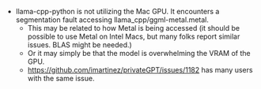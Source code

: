 - llama-cpp-python is not utilizing the Mac GPU. It encounters a segmentation fault accessing llama_cpp/ggml-metal.metal.
  - This may be related to how Metal is being accessed (it should be possible to use Metal on Intel Macs, but many folks report similar issues. BLAS might be needed.)
  - Or it may simply be that the model is overwhelming the VRAM of the GPU.
  - https://github.com/imartinez/privateGPT/issues/1182 has many users with the same issue.
